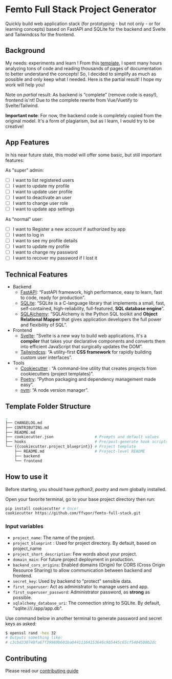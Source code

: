 # Femto Full Stack Project Generator

Quickly build web application stack (for prototyping - but not only - or for learning concepts) based on FastAPI and SQLite for the backend and Svelte and Tailwindcss for the frontend.

## Background

My needs: experiments and learn ! From this [template](https://github.com/tiangolo/full-stack-fastapi-postgresql), I spent many hours analyzing tons of code and reading thousands of pages of documentation to better understand the concepts! So, I decided to simplify as much as possible and only keep what I needed. Here is the partial result! I hope my work will help you!

Note on *partial* result: As backend is “complete” (remove code is easy!), frontend is'nt! Due to the complete rewrite from Vue/Vuetify to Svelte/Tailwind.

**Important note**: For now, the backend code is completely copied from the original model. It's a form of plagiarism, but as I learn, I would try to be creative!

## App Features

In his near future state, this model will offer some basic, but still important features:

As "super" admin:

- [ ] I want to list registered users
- [ ] I want to update my profile
- [ ] I want to update user profile
- [ ] I want to deactivate an user
- [ ] I want to change user role
- [ ] I want to update app settings

As "normal" user:

- [ ] I want to Register a new account if authorized by app
- [ ] I want to log in
- [ ] I want to see my profile details
- [ ] I want to update my profile
- [ ] I want to change my password
- [ ] I want to recover my password if I lost it

## Technical Features

- Backend
    - [FastAPI](https://fastapi.tiangolo.com/): “FastAPI framework, high performance, easy to learn, fast to code, ready for production”.
    - [SQLite](https://sqlite.org/index.html): “SQLite is a C-language library that implements a small, fast, self-contained, high-reliability, full-featured, **SQL database engine**”.
    - [SQLAlchemy](https://www.sqlalchemy.org/): “SQLAlchemy is the Python SQL toolkit and **Object Relational Mapper** that gives application developers the full power and flexibility of SQL”.
- Frontend
    - [Svelte](https://svelte.dev/): “Svelte is a new way to build web applications. It's a **compiler** that takes your declarative components and converts them into efficient JavaScript that surgically updates the DOM”.
    - [Tailwindcss](https://tailwindcss.com/): “A utility-first **CSS framework** for rapidly building custom user interfaces”.
- Tools
  - [Cookiecutter](https://cookiecutter.readthedocs.io/en/1.7.2/) : “A command-line utility that creates projects from cookiecutters (project templates)”.
  - [Poetry](https://python-poetry.org/): “Python packaging and dependency management made easy”.
  - [nvm](https://github.com/nvm-sh/nvm): “A node version manager”.


## Template Folder Structure

```zsh
.
├── CHANGELOG.md
├── CONTRIBUTING.md
├── README.md
├── cookiecutter.json                  # Prompts and default values
├── hooks                              # Pre/post-generate hook scripts
└── {{cookiecutter.project_blueprint}} # Project template
    ├── README.md                      # Project-level README
    ├── backend
    └── frontend
```

## How to use it

Before starting, you should have *python3*, *poetry* and *nvm* globally installed.

Open your favorite terminal, go to your base project directory then run:

```zsh
pip install cookiecutter # Once!
cookiecutter https://github.com/ffvpor/femto-full-stack.git
```

### Input variables

- ```project_name```: The name of the project.
- ```project_blueprint``` : Used for project directory. By default, based on project_name
- ```project_short_description```: Few words about your project.
- ```domain_main```: For future project deployment in production.
- ```backend_cors_origins```: Enabled domains (Origin) for CORS (Cross Origin Resource Sharing) to allow communication between backend and frontend.
- ```secret_key```: Used by backend to "protect" sensible data.
- ```first_superuser```: Act as administrator to manage users and app.
- ```first_superuser_password```: Administrator password, as **strong** as possible.
- ```sqlalchemy_database_uri```: The connection string to SQLite. By default, "sqlite:///./app/app.db".

Use command below in another terminal to generate password and secret keys as asked:

```zsh
$ openssl rand -hex 32
# Outputs something like:
# c3cbd330748fa67f39989b601ba04411164153646c9b5445c65cf5404580b2dc
```

## Contributing

Please read our [contributing guide](./CONTRIBUTING.md)
